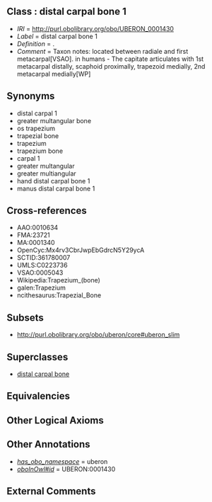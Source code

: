 
## Class : distal carpal bone 1

 * *IRI* = http://purl.obolibrary.org/obo/UBERON_0001430
 * *Label* = distal carpal bone 1
 * *Definition* = .
 * *Comment* = Taxon notes: located between radiale and first metacarpal[VSAO]. in humans - The capitate articulates with 1st metacarpal distally, scaphoid proximally, trapezoid medially, 2nd metacarpal medially[WP]

## Synonyms

 * distal carpal 1
 * greater multangular bone
 * os trapezium
 * trapezial bone
 * trapezium
 * trapezium bone
 * carpal 1
 * greater multangular
 * greater multiangular
 * hand distal carpal bone 1
 * manus distal carpal bone 1

## Cross-references

 * AAO:0010634
 * FMA:23721
 * MA:0001340
 * OpenCyc:Mx4rv3CbrJwpEbGdrcN5Y29ycA
 * SCTID:361780007
 * UMLS:C0223736
 * VSAO:0005043
 * Wikipedia:Trapezium_(bone)
 * galen:Trapezium
 * ncithesaurus:Trapezial_Bone

## Subsets

 * http://purl.obolibrary.org/obo/uberon/core#uberon_slim

## Superclasses

 * [distal carpal bone](../../UBERON/81/UBERON_0001481.md)

## Equivalencies


## Other Logical Axioms


## Other Annotations

 * *[has_obo_namespace](../../ce/oboInOwl#hasOBONamespace.md)* = uberon
 * *[oboInOwl#id](../../id/oboInOwl#id.md)* = UBERON:0001430

## External Comments

